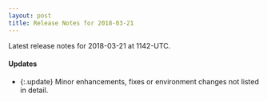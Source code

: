 ```yaml
---
layout: post
title: Release Notes for 2018-03-21
---
```


Latest release notes for 2018-03-21 at 1142-UTC.

<div class='updates' markdown='1'>

#### Updates

- {:.update} Minor enhancements, fixes or environment changes not listed in detail.

</div>


